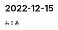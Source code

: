 # 2022-12-15

共 0 条

<!-- BEGIN WEIBO -->
<!-- 最后更新时间 Thu Dec 15 2022 12:17:33 GMT+0800 (China Standard Time) -->

<!-- END WEIBO -->
